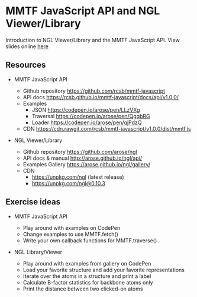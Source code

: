 # MMTF JavaScript API and NGL Viewer/Library

Introduction to NGL Viewer/Library and the MMTF JavaScript API. View slides online [here](https://docs.google.com/presentation/d/16V7B10QgngpFZRSOvsILAZ-0HxfSCTswbyA1cNKgh4U/edit?usp=sharing)


## Resources

* MMTF JavaScript API
  * Github repository https://github.com/rcsb/mmtf-javascript
  * API docs https://rcsb.github.io/mmtf-javascript/docs/api/v1.0.0/
  * Examples
    * JSON https://codepen.io/arose/pen/LLzVXg
    * Traversal https://codepen.io/arose/pen/QgqbRG
    * Loader https://codepen.io/arose/pen/qjPdzQ
  * CDN https://cdn.rawgit.com/rcsb/mmtf-javascript/v1.0.0/dist/mmtf.js


* NGL Viewer/Library
  * Github repository https://github.com/arose/ngl
  * API docs & manual http://arose.github.io/ngl/api/
  * Examples Gallery https://arose.github.io/ngl/gallery/
  * CDN
    * https://unpkg.com/ngl (latest release)
    * https://unpkg.com/ngl@0.10.3


## Exercise ideas

* MMTF JavaScript API
  * Play around with examples on CodePen
  * Change examples to use MMTF.fetch()
  * Write your own callback functions for MMTF.traverse()

* NGL Library/Viewer
  * Play around with examples from gallery on CodePen
  * Load your favorite structure and add your favorite representations
  * Iterate over the atoms in a structure and print a label
  * Calculate B-factor statistics for backbone atoms only
  * Print the distance between two clicked-on atoms
